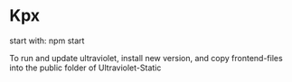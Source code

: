 # Kpx

start with: npm start

To run and update ultraviolet, install new version, and copy frontend-files into the public folder of Ultraviolet-Static

